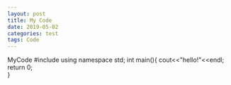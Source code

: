 ```yaml
---
layout: post
title: My Code
date: 2019-05-02
categories: test
tags: Code
---
```

MyCode
		#include <iostream>
		using namespace std;
		int main(){
 			 	cout<<"hello!"<<endl; 
  			return 0;		
		}
